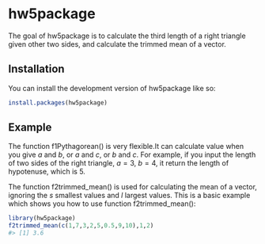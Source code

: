 
<!-- README.md is generated from README.Rmd. Please edit that file -->

# hw5package

<!-- badges: start -->
<!-- badges: end -->

The goal of hw5package is to calculate the third length of a right
triangle given other two sides, and calculate the trimmed mean of a
vector.

## Installation

You can install the development version of hw5package like so:

``` r
install.packages(hw5package)
```

## Example

The function f1Pythagorean() is very flexible.It can calculate value
when you give $a$ and $b$, or $a$ and $c$, or $b$ and $c$. For example,
if you input the length of two sides of the right triangle, $a=3$,
$b=4$, it return the length of hypotenuse, which is $5$.

The function f2trimmed_mean() is used for calculating the mean of a
vector, ignoring the $s$ smallest values and $l$ largest values. This is
a basic example which shows you how to use function f2trimmed_mean():

``` r
library(hw5package)
f2trimmed_mean(c(1,7,3,2,5,0.5,9,10),1,2)
#> [1] 3.6
```
